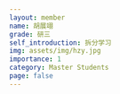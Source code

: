 ```yaml
---
layout: member
name: 胡展翊
grade: 研三
self_introduction: 拆分学习
img: assets/img/hzy.jpg
importance: 1
category: Master Students
page: false
---
```


